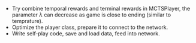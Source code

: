 - Try combine temporal rewards and terminal rewards in MCTSPlayer, the parameter $\lambda$ can decrease as game is close to ending (similar to temprature).
- Optimize the player class, prepare it to connect to the network.
- Write self-play code, save and load data, feed into network.
